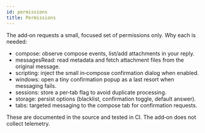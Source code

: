 ```yaml
---
id: permissions
title: Permissions
---
```


The add‑on requests a small, focused set of permissions only. Why each is needed:

- compose: observe compose events, list/add attachments in your reply.
- messagesRead: read metadata and fetch attachment files from the original message.
- scripting: inject the small in‑compose confirmation dialog when enabled.
- windows: open a tiny confirmation popup as a last resort when messaging fails.
- sessions: store a per‑tab flag to avoid duplicate processing.
- storage: persist options (blacklist, confirmation toggle, default answer).
- tabs: targeted messaging to the compose tab for confirmation requests.

These are documented in the source and tested in CI. The add‑on does not collect telemetry.
